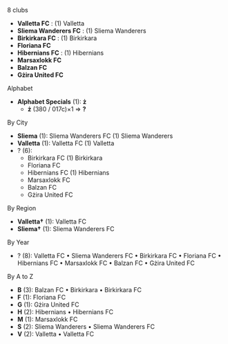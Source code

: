 8 clubs

- **Valletta FC** : (1) Valletta
- **Sliema Wanderers FC** : (1) Sliema Wanderers
- **Birkirkara FC** : (1) Birkirkara
- **Floriana FC**
- **Hibernians FC** : (1) Hibernians
- **Marsaxlokk FC**
- **Balzan FC**
- **Gżira United FC**




Alphabet

- **Alphabet Specials** (1):  **ż** 
  - **ż** (380 / 017c)×1 => **?**




By City

- **Sliema** (1): Sliema Wanderers FC  (1) Sliema Wanderers
- **Valletta** (1): Valletta FC  (1) Valletta
- ? (6): 
  - Birkirkara FC  (1) Birkirkara
  - Floriana FC 
  - Hibernians FC  (1) Hibernians
  - Marsaxlokk FC 
  - Balzan FC 
  - Gżira United FC 




By Region

- **Valletta†** (1):   Valletta FC
- **Sliema†** (1):   Sliema Wanderers FC




By Year

- ? (8):   Valletta FC • Sliema Wanderers FC • Birkirkara FC • Floriana FC • Hibernians FC • Marsaxlokk FC • Balzan FC • Gżira United FC






By A to Z

- **B** (3): Balzan FC • Birkirkara • Birkirkara FC
- **F** (1): Floriana FC
- **G** (1): Gżira United FC
- **H** (2): Hibernians • Hibernians FC
- **M** (1): Marsaxlokk FC
- **S** (2): Sliema Wanderers • Sliema Wanderers FC
- **V** (2): Valletta • Valletta FC




